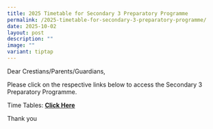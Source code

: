 ```yaml
---
title: 2025 Timetable for Secondary 3 Preparatory Programme
permalink: /2025-timetable-for-secondary-3-preparatory-programme/
date: 2025-10-02
layout: post
description: ""
image: ""
variant: tiptap
---
```

<p>Dear Crestians/Parents/Guardians,</p>
<p>Please click on the respective links below to access the Secondary 3 Preparatory
Programme.</p>
<p>Time Tables: <strong><a href="/files/Timetable_Announcement/2025/for_circulation__prep_prog_class_timetable.pdf" rel="noopener noreferrer nofollow" target="_blank">Click Here</a><br></strong>
</p>
<p>Thank you</p>